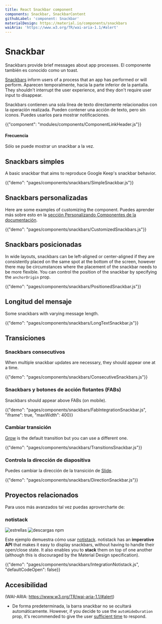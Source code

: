 ```yaml
---
title: React Snackbar component
components: Snackbar, SnackbarContent
githubLabel: 'component: Snackbar'
materialDesign: https://material.io/components/snackbars
waiAria: 'https://www.w3.org/TR/wai-aria-1.1/#alert'
---
```


# Snackbar

<p class="description">Snackbars provide brief messages about app processes. El componente también es conocido como un toast.</p>

[Snackbars](https://material.io/design/components/snackbars.html) inform users of a process that an app has performed or will perform. Aparecen temporalmente, hacia la parte inferior de la pantalla. They shouldn't interrupt the user experience, and they don't require user input to disappear.

Snackbars contienen una sola línea de texto directamente relacionados con la operación realizada. Pueden contener una acción de texto, pero sin iconos. Puedes usarlos para mostrar notificaciones.

{{"component": "modules/components/ComponentLinkHeader.js"}}

#### Frecuencia

Sólo se puede mostrar un snackbar a la vez.

## Snackbars simples

A basic snackbar that aims to reproduce Google Keep's snackbar behavior.

{{"demo": "pages/components/snackbars/SimpleSnackbar.js"}}

## Snackbars personalizadas

Here are some examples of customizing the component. Puedes aprender más sobre esto en la [sección Personalizando Componentes de la documentación](/customization/how-to-customize/).

{{"demo": "pages/components/snackbars/CustomizedSnackbars.js"}}

## Snackbars posicionadas

In wide layouts, snackbars can be left-aligned or center-aligned if they are consistently placed on the same spot at the bottom of the screen, however there may be circumstances where the placement of the snackbar needs to be more flexible. You can control the position of the snackbar by specifying the `anchorOrigin` prop.

{{"demo": "pages/components/snackbars/PositionedSnackbar.js"}}

## Longitud del mensaje

Some snackbars with varying message length.

{{"demo": "pages/components/snackbars/LongTextSnackbar.js"}}

## Transiciones

### Snackbars consecutivos

When multiple snackbar updates are necessary, they should appear one at a time.

{{"demo": "pages/components/snackbars/ConsecutiveSnackbars.js"}}

### Snackbars y botones de acción flotantes (FABs)

Snackbars should appear above FABs (on mobile).

{{"demo": "pages/components/snackbars/FabIntegrationSnackbar.js", "iframe": true, "maxWidth": 400}}

### Cambiar transición

[Grow](/components/transitions/#grow) is the default transition but you can use a different one.

{{"demo": "pages/components/snackbars/TransitionsSnackbar.js"}}

### Controla la dirección de diapositiva

Puedes cambiar la dirección de la transición de [Slide](/components/transitions/#slide).

{{"demo": "pages/components/snackbars/DirectionSnackbar.js"}}

## Proyectos relacionados

Para usos más avanzados tal vez puedas aprovercharte de:

### notistack

![estrellas](https://img.shields.io/github/stars/iamhosseindhv/notistack.svg?style=social&label=Stars) ![descargas npm](https://img.shields.io/npm/dm/notistack.svg)

Este ejemplo demuestra cómo usar [notistack](https://github.com/iamhosseindhv/notistack). notistack has an **imperative API** that makes it easy to display snackbars, without having to handle their open/close state. It also enables you to **stack** them on top of one another (although this is discouraged by the Material Design specification).

{{"demo": "pages/components/snackbars/IntegrationNotistack.js", "defaultCodeOpen": false}}

## Accesibilidad

(WAI-ARIA: https://www.w3.org/TR/wai-aria-1.1/#alert)

- De forma predeterminada, la barra snackbar no se ocultará automáticamente. However, if you decide to use the `autoHideDuration` prop, it's recommended to give the user [sufficient time](https://www.w3.org/TR/UNDERSTANDING-WCAG20/time-limits.html) to respond.
